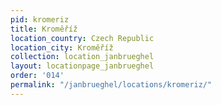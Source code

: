 ```yaml
---
pid: kromeriz
title: Kroměříž
location_country: Czech Republic
location_city: Kroměříž
collection: location_janbrueghel
layout: locationpage_janbrueghel
order: '014'
permalink: "/janbrueghel/locations/kromeriz/"
---
```

